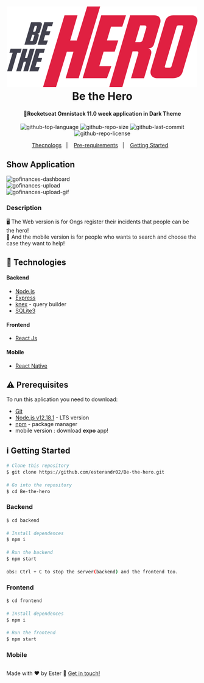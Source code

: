 <h1 align="center">
  <img alt="logo" src="frontend/src/assets/logo.svg"/>
  <br/>
  Be the Hero
</h1>

<h4 align="center">
  🚀️<strong>Rocketseat Omnistack 11.0 week application in Dark Theme</strong>
</h4>

<p align="center">
  <img alt="github-top-language" src="https://img.shields.io/github/languages/top/esterandr02/Be-the-hero">  
  <img alt="github-repo-size" src="https://img.shields.io/github/repo-size/esterandr02/Be-the-hero?color=red">
  <img alt="github-last-commit" src="https://img.shields.io/github/last-commit/esterandr02/Be-the-hero?color=green">
  <img alt="github-repo-license" src="https://img.shields.io/static/v1?label=license&message=MIT&color=blueviolet">
</p>

<p align="center">
  <a href="#rocket-technologies">Thecnologs</a>&nbsp;&nbsp;&nbsp;|&nbsp;&nbsp;&nbsp;
  <a href="#warning-prerequisites">Pre-requirements</a>&nbsp;&nbsp;&nbsp;|&nbsp;&nbsp;&nbsp;
  <a href="#information_source-getting-started">Getting Started</a>&nbsp;&nbsp;&nbsp;
</p>

## Show Application
<img alt="gofinances-dashboard" src=""/>
<br/>
<img alt="gofinances-upload" src=""/>
<br/>
<img alt="gofinances-upload-gif" src=""/>

### Description

🖥️ The Web version is for Ongs register their incidents that people can be the hero!  
📲️ And the mobile version is for people who wants to search and choose the case they want to help!

## :rocket: Technologies

#### Backend
-  [Node.js](https://nodejs.org/en/)
-  [Express](https://expressjs.com/pt-br/)
-  [knex](http://knexjs.org/#Installation) - query builder
-  [SQLite3](https://www.sqlite.org/index.html)

#### Frontend
-  [React Js](https://github.com/facebook/react)

#### Mobile
-  [React Native](https://github.com/facebook/react-native)

## :warning: Prerequisites

To run this aplication you need to download:
- [Git](https://git-scm.com)
- [Node.js v12.18.1](https://nodejs.org/dist/v12.18.1/node-v12.18.1-linux-x64.tar.xz) - LTS version
- [npm](https://www.npmjs.com/package/npm) - package manager
- mobile version : download __expo__ app!
  
## :information_source: Getting Started

```bash
# Clone this repository
$ git clone https://github.com/esterandr02/Be-the-hero.git

# Go into the repository
$ cd Be-the-hero
```
### Backend

```bash
$ cd backend

# Install dependences
$ npm i

# Run the backend
$ npm start

obs: Ctrl + C to stop the server(backend) and the frontend too.
```

### Frontend

```bash
$ cd frontend

# Install dependences
$ npm i

# Run the frontend
$ npm start
```

### Mobile
```bash

```

Made with ♥ by Ester :wave: [Get in touch!](https://www.linkedin.com/in/ester-albuquerque-3589911a6/)

